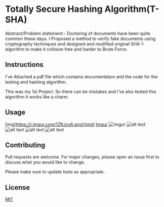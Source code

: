 


# Totally Secure Hashing Algorithm(T-SHA)

Abstract/Problem statement:- Doctoring of documents have been quite common these days. I Proposed a method to verify fake documents using cryptography techniques and designed and modified original SHA-1 algorithm to make it collision free and harder to Brute Force.


## Instructions

I've Attached a pdf file which contains documentation and the code for the testing and hashing algorithm.

This was my 1st Project. So there can be mistakes and i've also tested this algorithm it works like a charm.

## Usage
[img]https://i.imgur.com/1ZRJysA.png[/img]
[Imgur](https://imgur.com/1ZRJysA)
![imgur](http://imgur.com/1ZRJysA)
![alt text](http://imgur.com/J9OX4K1)
![alt text](http://imgur.com/iGuXnEi)
![alt text](http://imgur.com/D4patPu)
![alt text](http://imgur.com/GytmBzV)


## Contributing
Pull requests are welcome. For major changes, please open an issue first to discuss what you would like to change.

Please make sure to update tests as appropriate.

## License
[MIT](https://choosealicense.com/licenses/mit/)
